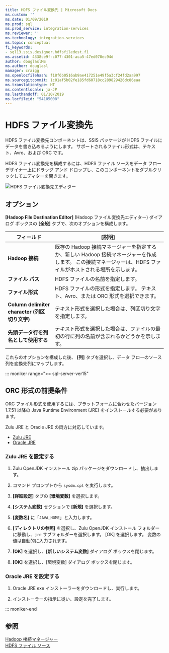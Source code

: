 ```yaml
---
title: HDFS ファイル変換先 | Microsoft Docs
ms.custom: ''
ms.date: 01/09/2019
ms.prod: sql
ms.prod_service: integration-services
ms.reviewer: ''
ms.technology: integration-services
ms.topic: conceptual
f1_keywords:
- sql13.ssis.designer.hdfsfiledest.f1
ms.assetid: 4338ce9f-c077-4301-aca5-47ed070ec94d
author: douglaslMS
ms.author: douglasl
manager: craigg
ms.openlocfilehash: f18f6b0516ab9ae417251e49f5a3cf24fd2aa997
ms.sourcegitcommit: 1c01af5b02fe185fd60718cc289829426dc86eaa
ms.translationtype: HT
ms.contentlocale: ja-JP
ms.lasthandoff: 01/10/2019
ms.locfileid: "54185008"
---
```

# <a name="hdfs-file-destination"></a>HDFS ファイル変換先
  HDFS ファイル変換先コンポーネントは、SSIS パッケージが HDFS ファイルにデータを書き込めるようにします。 サポートされるファイル形式は、テキスト、Avro、および ORC です。  
  
 HDFS ファイル変換先を構成するには、HDFS ファイル ソースをデータ フロー デザイナー上にドラッグ アンド ドロップし、このコンポーネントをダブルクリックしてエディターを開きます。  
  
 ![HDFS ファイル変換先エディター](../../integration-services/data-flow/media/hdfs-file-dest.png "HDFS ファイル変換先エディター")  
  
## <a name="options"></a>オプション  
 **[Hadoop File Destination Editor]** (Hadoop ファイル変換先エディター) ダイアログ ボックスの **[全般]** タブで、次のオプションを構成します。  
  
|フィールド|[説明]|  
|-----------|-----------------|  
|**Hadoop 接続**|既存の Hadoop 接続マネージャーを指定するか、新しい Hadoop 接続マネージャーを作成します。 この接続マネージャーは、HDFS ファイルがホストされる場所を示します。|  
|**ファイル パス**|HDFS ファイルの名前を指定します。|  
|**ファイル形式**|HDFS ファイルの形式を指定します。 テキスト、Avro、または ORC 形式を選択できます。|  
|**Column delimiter character (列区切り文字)**|テキスト形式を選択した場合は、列区切り文字を指定します。|  
|**先頭データ行を列名として使用する**|テキスト形式を選択した場合は、ファイルの最初の行に列の名前が含まれるかどうかを示します。|  
  
 これらのオプションを構成した後、 **[列]** タブを選択し、データ フローのソース列を変換先列にマップします。  

::: moniker range=">= sql-server-ver15"
## <a name="prerequisite-for-orc-format"></a>ORC 形式の前提条件

ORC ファイル形式を使用するには、プラットフォームに合わせたバージョン 1.7.51 以降の Java Runtime Environment (JRE) をインストールする必要があります。

Zulu JRE と Oracle JRE の両方に対応しています。
-   [Zulu JRE](https://www.azul.com/downloads/zulu/zulu-windows/)
-   [Oracle JRE](https://www.oracle.com/technetwork/java/javase/downloads/jre8-downloads-2133155.html)

### <a name="set-up-the-zulu-jre"></a>Zulu JRE を設定する

1. Zulu OpenJDK インストール zip パッケージをダウンロードし、抽出します。

2.  コマンド プロンプトから `sysdm.cpl` を実行します。

3. **[詳細設定]** タブの **[環境変数]** を選択します。

4. **[システム変数]** セクションで **[新規]** を選択します。

5. **[変数名]** に「`JAVA_HOME`」と入力します。

6. **[ディレクトリの参照]** を選択し、Zulu OpenJDK インストール フォルダーに移動し、`jre` サブフォルダーを選択します。 [OK] を選択します。 変数の値は自動的に入力されます。

7. **[OK]** を選択し、**[新しいシステム変数]** ダイアログ ボックスを閉じます。

8. **[OK]** を選択し、[環境変数] ダイアログ ボックスを閉じます。

### <a name="set-up-the-oracle-jre"></a>Oracle JRE を設定する

1. Oracle JRE exe インストーラーをダウンロードし、実行します。

1. インストーラーの指示に従い、設定を完了します。

::: moniker-end

## <a name="see-also"></a>参照  
 [Hadoop 接続マネージャー](../../integration-services/connection-manager/hadoop-connection-manager.md)   
 [HDFS ファイル ソース](../../integration-services/data-flow/hdfs-file-source.md)  
